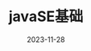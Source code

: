 ---
date: 2023-11-28
# 当前页面内容标题
title: javaSE基础
# 当前页面图标
icon: note
# 分类
category:
  - java
# 标签
tag:
  - java
  - javaSE基础
sticky: false
# 是否收藏在博客主题的文章列表中，当填入数字时，数字越大，排名越靠前。
star: true
footer: ✨重走来时路✨
# 是否将该文章添加至文章列表中
# article: false
# 是否将该文章添加至时间线中
# timeline: true
---